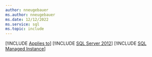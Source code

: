 ```yaml
---
author: nneugebauer
ms.author: nneugebauer
ms.date: 12/12/2022
ms.service: sql
ms.topic: include
---
```


[!INCLUDE [Applies to](../../includes/applies-md.md)] [!INCLUDE [SQL Server 2012](sqlserver2012-and-later.md)] [!INCLUDE [SQL Managed Instance](../../includes/applies-to-version/_asmi.md)] 